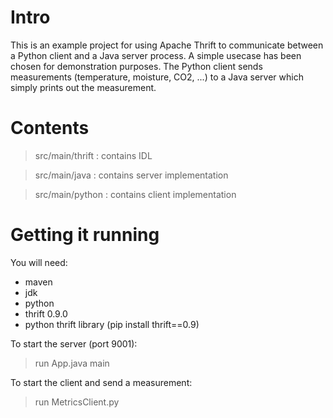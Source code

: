 Intro
=====
This is an example project for using Apache Thrift to communicate between a Python client and a Java server process. A simple usecase has been chosen for demonstration purposes. The Python client sends measurements (temperature, moisture, CO2, ...) to a Java server which simply prints out the measurement.

Contents
========
> src/main/thrift : contains IDL

> src/main/java : contains server implementation

> src/main/python : contains client implementation

Getting it running
==================

You will need:

+ maven
+ jdk
+ python
+ thrift 0.9.0
+ python thrift library (pip install thrift==0.9)

To start the server (port 9001):

> run App.java main

To start the client and send a measurement:

> run MetricsClient.py
